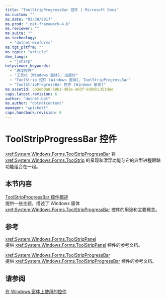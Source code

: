 ```yaml
---
title: "ToolStripProgressBar 控件 | Microsoft Docs"
ms.custom: ""
ms.date: "03/30/2017"
ms.prod: ".net-framework-4.6"
ms.reviewer: ""
ms.suite: ""
ms.technology: 
  - "dotnet-winforms"
ms.tgt_pltfrm: ""
ms.topic: "article"
dev_langs: 
  - "jsharp"
helpviewer_keywords: 
  - "进度控件"
  - "工具栏 [Windows 窗体], 进度栏"
  - "ToolStrip 控件 [Windows 窗体], ToolStripProgressBar"
  - "ToolStripProgressBar 控件 [Windows 窗体]"
ms.assetid: cb3eb0a8-60b1-483e-a03f-93b0b1351dae
caps.latest.revision: 6
author: "dotnet-bot"
ms.author: "dotnetcontent"
manager: "wpickett"
caps.handback.revision: 6
---
```

# ToolStripProgressBar 控件
<xref:System.Windows.Forms.ToolStripProgressBar> 将 <xref:System.Windows.Forms.ToolStrip> 的呈现和漂浮功能与它的典型进程跟踪功能组合在一起。  
  
## 本节内容  
 [ToolStripProgressBar 控件概述](../../../../docs/framework/winforms/controls/toolstripprogressbar-control-overview.md)  
 提供一些主题，描述了 Windows 窗体 <xref:System.Windows.Forms.ToolStripProgressBar> 控件的用途和主要概念。  
  
## 参考  
 <xref:System.Windows.Forms.ToolStripPanel>  
 提供 <xref:System.Windows.Forms.ToolStripPanel> 控件的参考文档。  
  
 <xref:System.Windows.Forms.ToolStripProgressBar>  
 提供 <xref:System.Windows.Forms.ToolStripProgressBar> 控件的参考文档。  
  
## 请参阅  
 [在 Windows 窗体上使用的控件](../../../../docs/framework/winforms/controls/controls-to-use-on-windows-forms.md)